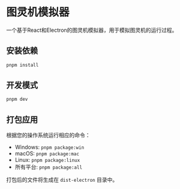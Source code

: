 # 图灵机模拟器

一个基于React和Electron的图灵机模拟器，用于模拟图灵机的运行过程。

## 安装依赖

```bash
pnpm install
```

## 开发模式

```bash
pnpm dev
```

## 打包应用

根据您的操作系统运行相应的命令：

- Windows: `pnpm package:win`
- macOS: `pnpm package:mac`
- Linux: `pnpm package:linux`
- 所有平台: `pnpm package:all`

打包后的文件将生成在 `dist-electron` 目录中。